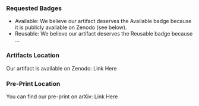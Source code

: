 ### Requested Badges

- Available: We believe our artifact deserves the Available badge because it is publicly available on Zenodo (see below).
- Reusable: We believe our artifact deserves the Reusable badge because ...

### Artifacts Location

Our artifact is available on Zenodo: Link Here

### Pre-Print Location

You can find our pre-print on arXiv: Link Here
